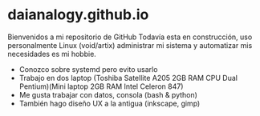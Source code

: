 # daianalogy.github.io

Bienvenidos a mi repositorio de GitHub
Todavía esta en construcción, uso personalmente Linux (void/artix) administrar mi sistema y automatizar mis necesidades es mi hobbie.

- Conozco sobre systemd pero evito usarlo
- Trabajo en dos laptop (Toshiba Satellite A205 2GB RAM CPU Dual Pentium)(Mini laptop 2GB RAM Intel Celeron 847) 
- Me gusta trabajar con datos, consola (bash & python)
- También hago diseño UX a la antigua (inkscape, gimp)